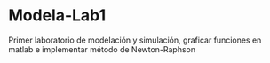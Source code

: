 # Modela-Lab1
Primer laboratorio de modelación y simulación, graficar funciones en matlab e implementar método de Newton-Raphson
